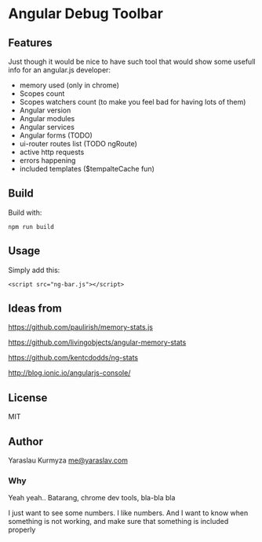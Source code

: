 # Angular Debug Toolbar

## Features

Just though it would be nice to have such tool that would show some usefull info for an angular.js developer:

* memory used (only in chrome)
* Scopes count
* Scopes watchers count (to make you feel bad for having lots of them)
* Angular version
* Angular modules
* Angular services
* Angular forms (TODO)
* ui-router routes list (TODO ngRoute)
* active http requests
* errors happening
* included templates ($tempalteCache fun)



## Build

Build with: 

	npm run build

## Usage

Simply add this: 

	<script src="ng-bar.js"></script>


## Ideas from 

https://github.com/paulirish/memory-stats.js

https://github.com/livingobjects/angular-memory-stats

https://github.com/kentcdodds/ng-stats

http://blog.ionic.io/angularjs-console/


## License

MIT

## Author

Yaraslau Kurmyza <me@yaraslav.com>


### Why

Yeah yeah.. Batarang, chrome dev tools, bla-bla bla

I just want to see some numbers. I like numbers. 
And I want to know when something is not working, and make sure that something is included properly

